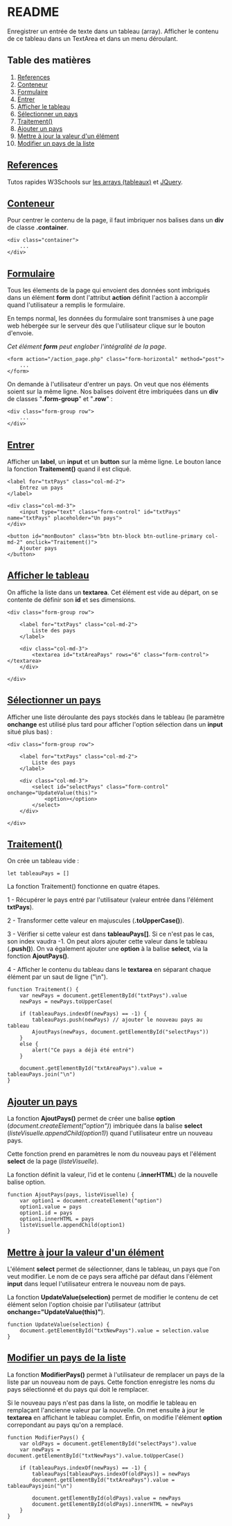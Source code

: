 # README

Enregistrer un entrée de texte dans un tableau (array). Afficher le contenu de ce tableau dans un TextArea et dans un menu déroulant.

## Table des matières
1. [References](#references)
2. [Conteneur](#conteneur)
3. [Formulaire](#formulaire)
4. [Entrer](#entrer)
5. [Afficher le tableau](#affiche)
6. [Sélectionner un pays](#select)
7. [Traitement()](#traitement)
8. [Ajouter un pays](#ajoutPays)
9. [Mettre à jour la valeur d'un élément](#update)
10. [Modifier un pays de la liste](#modifier)

## <a href="references">References</a>

Tutos rapides W3Schools sur <a href="https://www.w3schools.com/js/js_arrays.asp">les arrays (tableaux)</a> et <a href="https://www.w3schools.com/jquery/">JQuery</a>.

## <a href="conteneur">Conteneur</a>

Pour centrer le contenu de la page, il faut imbriquer nos balises dans un **div** de classe **.container**.

    <div class="container">
        ...
    </div>

## <a href="formulaire">Formulaire</a>

Tous les élements de la page qui envoient des données sont imbriqués dans un élément **form** dont l'attribut **action** définit l'action à accomplir quand l'utilisateur a remplis le formulaire.

En temps normal, les données du formulaire sont transmises à une page web hébergée sur le serveur dès que l'utilisateur clique sur le bouton d'envoie.

*Cet élément **form** peut englober l'intégralité de la page*.

    <form action="/action_page.php" class="form-horizontal" method="post">
        ...
    </form>

On demande à l'utilisateur d'entrer un pays. On veut que nos éléments soient sur la même ligne. Nos balises doivent être imbriquées dans un **div** de classes "**.form-group**" et "**.row**" :

    <div class="form-group row">
        ...
    </div>

## <a href="entrer">Entrer</a>

Afficher un **label**, un **input** et un **button** sur la même ligne. Le bouton lance la fonction **Traitement()** quand il est cliqué.

    <label for="txtPays" class="col-md-2">
        Entrez un pays
    </label>

    <div class="col-md-3">
        <input type="text" class="form-control" id="txtPays" name="txtPays" placeholder="Un pays">
    </div>

    <button id="monBouton" class="btn btn-block btn-outline-primary col-md-2" onclick="Traitement()">
        Ajouter pays
    </button>

## <a href="affiche">Afficher le tableau</a>

On affiche la liste dans un **textarea**. Cet élément est vide au départ, on se contente de définir son **id** et ses dimensions.

    <div class="form-group row">

        <label for="txtPays" class="col-md-2">
            Liste des pays
        </label>
        
        <div class="col-md-3">
            <textarea id="txtAreaPays" rows="6" class="form-control"></textarea>
        </div>

    </div>

## <a href="select">Sélectionner un pays</a>

Afficher une liste déroulante des pays stockés dans le tableau (le paramètre **onchange** est utilisé plus tard pour afficher l'option sélection dans un **input** situé plus bas) :

    <div class="form-group row">

        <label for="txtPays" class="col-md-2">
            Liste des pays
        </label>

        <div class="col-md-3">
            <select id="selectPays" class="form-control" onchange="UpdateValue(this)">
                <option></option>
            </select>
        </div>

    </div>

## <a href="traitement">Traitement()</a>

On crée un tableau vide :

    let tableauPays = []

La fonction Traitement() fonctionne en quatre étapes.

1 - Récupérer le pays entré par l'utilisateur (valeur entrée dans l'élément **txtPays**).

2 - Transformer cette valeur en majuscules (**.toUpperCase()**).

3 - Vérifier si cette valeur est dans **tableauPays[]**. Si ce n'est pas le cas, son index vaudra -1. On peut alors ajouter cette valeur dans le tableau (**.push()**). On va également ajouter une **option** à la balise **select**, via la fonction **AjoutPays()**.

4 - Afficher le contenu du tableau dans le **textarea** en séparant chaque élément par un saut de ligne ("\n").

    function Traitement() {
        var newPays = document.getElementById("txtPays").value
        newPays = newPays.toUpperCase(

        if (tableauPays.indexOf(newPays) == -1) {
            tableauPays.push(newPays) // ajouter le nouveau pays au tableau
            AjoutPays(newPays, document.getElementById("selectPays"))
        }
        else {
            alert("Ce pays a déjà été entré")
        }

        document.getElementById("txtAreaPays").value = tableauPays.join("\n")
    }

## <a href="ajoutPays">Ajouter un pays</a>

La fonction **AjoutPays()** permet de créer une balise **option** (*document.createElement("option")*) imbriquée dans la balise **select** (*listeVisuelle.appendChild(option1)*) quand l'utilisateur entre un nouveau pays.

Cette fonction prend en paramètres le nom du nouveau pays et l'élément **select** de la page (*listeVisuelle*).

La fonction définit la valeur, l'id et le contenu (**.innerHTML**) de la nouvelle balise option.

    function AjoutPays(pays, listeVisuelle) {
        var option1 = document.createElement("option")
        option1.value = pays
        option1.id = pays
        option1.innerHTML = pays
        listeVisuelle.appendChild(option1)
    }

## <a href="update">Mettre à jour la valeur d'un élément</a>

L'élément **select** permet de sélectionner, dans le tableau, un pays que l'on veut modifier. Le nom de ce pays sera affiché par défaut dans l'élément **input** dans lequel l'utilisateur entrera le nouveau nom de pays.

La fonction **UpdateValue(selection)** permet de modifier le contenu de cet élément selon l'option choisie par l'utilisateur (attribut **onchange="UpdateValue(this)"**).

    function UpdateValue(selection) {
        document.getElementById("txtNewPays").value = selection.value
    }

## <a href="modifier">Modifier un pays de la liste</a>

La fonction **ModifierPays()** permet à l'utilisateur de remplacer un pays de la liste par un nouveau nom de pays. Cette fonction enregistre les noms du pays sélectionné et du pays qui doit le remplacer.

Si le nouveau pays n'est pas dans la liste, on modifie le tableau en remplaçant l'ancienne valeur par la nouvelle. On met ensuite à jour le **textarea** en affichant le tableau complet. Enfin, on modifie l'élément **option** correpondant au pays qu'on a remplacé. 

    function ModifierPays() {
        var oldPays = document.getElementById("selectPays").value
        var newPays = document.getElementById("txtNewPays").value.toUpperCase()

        if (tableauPays.indexOf(newPays) == -1) {
            tableauPays[tableauPays.indexOf(oldPays)] = newPays
            document.getElementById("txtAreaPays").value = tableauPaysjoin("\n")

            document.getElementById(oldPays).value = newPays
            document.getElementById(oldPays).innerHTML = newPays
        }
    }
